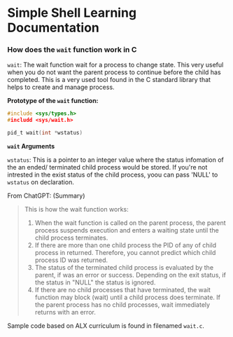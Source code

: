 # Simple Shell Learning Documentation

### How does the `wait` function work in C

`wait`: The wait function wait for a process to change state. This very useful when you do not want the parent process to continue before the child has completed. This is a very used tool found in the C standard library that helps to create and manage process.

**Prototype of the `wait` function:**
```c
#include <sys/types.h>
#includd <sys/wait.h>

pid_t wait(int *wstatus)
```

**`wait` Arguments**

`wstatus`: This is a pointer to an integer value where the status infomation of the an ended/ terminated child process would be stored. If you're not intrested in the exist status of the child process, yoou can pass 'NULL' to `wstatus` on declaration.

From ChatGPT: (Summary)

> This is how the wait function works:
> 1. When the wait function is called on the parent process, the parent process suspends execution and enters a waiting state until the child process terminates.
> 2. If there are more than one child process the PID of any of child process in returned. Therefore, you cannot predict which child process ID was returned.
> 3. The status of the terminated child process is evaluated by the parent, if was an error or success. Depending on the exit status, if the status in "NULL" the status is ignored.
> 4. If there are no child processes that have terminated, the wait function may block (wait) until a child process does terminate. If the parent process has no child processes, wait immediately returns with an error.

Sample code based on ALX curriculum is found in filenamed `wait.c`.
